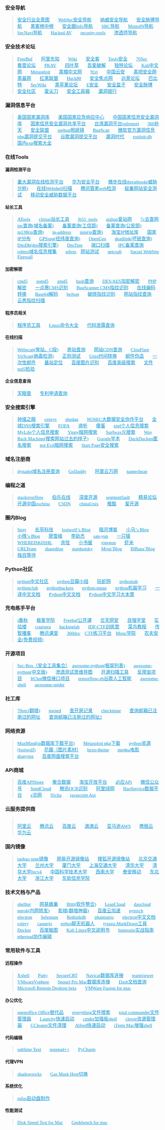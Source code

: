 <div id="posts" class="posts-expand">
<h3 id="安全导航"><a href="#安全导航" class="headerlink" title="安全导航"></a>安全导航</h3><blockquote>
<div class="div"><a href="http://all.aqniu.com/" target="_blank" rel="external">安全行业全景图</a>　　<a href="http://nav.mayter.cn/" target="_blank" rel="external">WebSec安全导航</a>　　<a href="http://navisec.it/" target="_blank" rel="external">纳威安全导航</a>　　<a href="http://nav.secpulse.com/" target="_blank" rel="external">安全脉搏导航</a>　　<a href="http://www.cn-hack.cn/" target="_blank" rel="external">黑客榜中榜</a>　　<a href="http://www.anquanquan.info/" target="_blank" rel="external">安全圈Info导航</a>　　<a href="http://www.srcsec.com/?milw0rm.cn" target="_blank" rel="external">SRC导航</a>　　<a href="http://www.mottoin.com/navs" target="_blank" rel="external">MottoIN导航</a>　　<a href="http://coco413.com/SecNavi/" target="_blank" rel="external">SecNavi导航</a>　　<a href="http://cmcc.ml/" target="_blank" rel="external">Hacked AV</a>　　<a href="http://lu4n.com/security-tools/" target="_blank" rel="external">security-tools</a>　　<a href="http://nav.mayter.cn/" target="_blank" rel="external">渗透师导航</a><br></div>

</blockquote>
<h3 id="安全技术论坛"><a href="#安全技术论坛" class="headerlink" title="安全技术论坛"></a>安全技术论坛</h3><blockquote>
<div class="div"><a href="http://www.freebuf.com/" target="_blank" title="freebuf" rel="external">FreeBuf</a>　　<a href="https://xianzhi.aliyun.com/forum/" target="_blank" rel="external">阿里先知</a>　　<a href="http://wiki.ioin.in/" target="_blank" rel="external">Wiki</a>　　<a href="http://bobao.360.cn/" target="_blank" rel="external">安全客</a>　　<a href="https://www.t00ls.net/" target="_blank" rel="external">Tools安全</a>　　<a href="https://www.70sec.com/" target="_blank" rel="external">70Sec</a>　　<a href="http://www.pediy.com/" target="_blank" rel="external">看雪论坛</a>　　<a href="http://www.pkav.net/" target="_blank" rel="external">PKAV</a>　　<a href="http://lab.seclover.com/" target="_blank" rel="external">四叶草</a>　　<a href="http://www.52pojie.cn/" target="_blank" rel="external">吾爱破解</a>　　<a href="http://www.52pojie.cn/" target="_blank" rel="external">独特论坛</a>　　<a href="http://www.kali.org.cn/" target="_blank" rel="external">Kali中文网</a>　　<a href="http://www.metasploit.cn/" target="_blank" rel="external">Metasploit</a>　　<a href="http://bbs.chinablackhat.com/" target="_blank" rel="external">黑帽中文网</a>　　<a href="http://www.91ri.org/" target="_blank" rel="external">91ri</a>　　<a href="http://www.yunsec.net/" target="_blank" rel="external">中国云安</a>　　<a href="http://www.myhack58.com/" target="_blank" rel="external">黑吧安全网</a>　　<a href="http://www.hackbase.com/" target="_blank" rel="external">黑基网</a>　　<a href="http://www.2cto.com/" target="_blank" rel="external">红黑联盟</a>　　<a href="http://www.hack80.com/" target="_blank" rel="external">Hack80</a>　　<a href="http://www.chncto.com/" target="_blank" rel="external">安全焦点网</a>　　<a href="http://bbs.pcbeta.com/" target="_blank" rel="external">远景论坛</a>　　<a href="http://8btc.com/" target="_blank" rel="external">巴比特</a>　　<a href="https://www.sec-wiki.com/" target="_blank" rel="external">SecWiki</a>　　<a href="https://imac.hk/" target="_blank" rel="external">黑苹果论坛</a>　　<a href="https://www.easyaq.com/" target="_blank" rel="external">E安全</a>　　<a href="http://www.secbox.cn/" target="_blank" rel="external">安全盒子</a>　　<a href="https://www.secpulse.com/?navisec" target="_blank" rel="external">安全脉搏</a>　　<a href="http://www.secquan.org" target="_blank" rel="external">安全社区</a>　　<a href="http://www.ijiandao.com/" target="_blank" rel="external">爱尖刀</a>　　<a href="https://www.92aq.com" target="_blank" rel="external">安全工具箱</a>　　<a href="http://www.bugbank.cn/" target="_blank" rel="external">漏洞银行</a><br></div>

</blockquote>
<h3 id="漏洞信息平台"><a href="#漏洞信息平台" class="headerlink" title="漏洞信息平台"></a>漏洞信息平台</h3><blockquote>
<div class="div"><a href="http://nvd.nist.gov/" target="_blank" rel="external">美国国家漏洞库</a>　　<a href="https://www.us-cert.gov/" target="_blank" rel="external">美国国家应急响应中心</a>　　<a href="http://www.cnnvd.org.cn/" target="_blank" rel="external">中国国家信息安全漏洞库</a>　　<a href="http://www.cnvd.org.cn/" target="_blank" rel="external">国家信息安全漏洞共享平台</a>　　<a href="https://vulreport.net/" target="_blank" rel="external">台湾漏洞平台vulreport</a>　　<a href="https://butian.360.cn/" target="_blank" rel="external">360补天</a>　　<a href="https://www.anquan.org/" target="_blank" rel="external">安全联盟</a>　　<a href="https://www.seebug.org" target="_blank" rel="external">seebug照妖镜</a>　　<a href="http://www.bugscan.net/" target="_blank" rel="external">BugScan</a>　　<a href="https://technet.microsoft.com/en-us/library/security/MS15-034" target="_blank" rel="external">微软官方漏洞信息</a>　　<a href="https://bugs.php.net/" target="_blank" rel="external">php漏洞提交平台</a>　　<a href="https://bugs.chromium.org/hosting/" target="_blank" rel="external">谷歌漏洞提交平台</a>　　<a href="http://0day5.com/" target="_blank" rel="external">漏洞时代</a>　　<a href="https://www.exploit-db.com/" target="_blank" rel="external">exploit-db</a>　　<a href="http://expku.com/" target="_blank" rel="external">国内exp搜索大全</a><br></div>

</blockquote>
<h3 id="在线Tools"><a href="#在线Tools" class="headerlink" title="在线Tools"></a>在线Tools</h3><h4 id="漏洞检测平台"><a href="#漏洞检测平台" class="headerlink" title="漏洞检测平台"></a>漏洞检测平台</h4><blockquote>
<div class="div"><a href="http://0day.websaas.com.cn/" target="_blank" rel="external">重大漏洞在线检测平台</a>　　<a href="http://sec.huawei.com/sec/web/index.do" target="_blank" rel="external">华为安全平台</a>　　<a href="https://x.threatbook.cn/" target="_blank" rel="external">微步在线threatbook(威胁分析)</a>　　<a href="http://scanner.baidu.com" target="_blank" rel="external">在线Webshell扫描</a>　　<a href="http://guanjia.qq.com/online_server/webindex.html" target="_blank" rel="external">腾讯管家web检测</a>　　<a href="http://beihei.org/" target="_blank" rel="external">蚁巢网站安全测试</a>　　<a href="http://appscan.io/" target="_blank" rel="external">移动安全威胁数据平台</a><br></div>

</blockquote>
<h4 id="站长工具"><a href="#站长工具" class="headerlink" title="站长工具"></a>站长工具</h4><blockquote>
<div class="div"><a href="http://www.atool.org/" target="_blank" rel="external">ATools</a>　　<a href="http://tool.chinaz.com/" target="_blank" rel="external">chinaz站长工具</a>　　<a href="http://tools.jb51.net/" target="_blank" rel="external">jb51_tools</a>　　<a href="http://www.aizhan.com/" target="_blank" rel="external">aizhan爱站网</a>　　<a href="http://www.7c.com/" target="_blank" rel="external">7c去查网</a>　　<a href="http://www.icpchaxun.com/" target="_blank" rel="external">ipc查询(域名备案)</a>　　<a href="http://www.miitbeian.gov.cn/publish/query/indexFirst.action" target="_blank" rel="external">备案查询(工信部)</a>　　<a href="http://beian.gov.cn/portal/recordQuery" target="_blank" rel="external">备案查询(公安部)</a>　　<a href="http://www.ip138.com/" target="_blank" rel="external">ip138(ip查询)</a>　　<a href="http://www.ip-adress.com/" target="_blank" rel="external">ip-address</a>　　<a href="http://www.ipip.net/" target="_blank" rel="external">ipip(ip查询)</a>　　<a href="http://ip.taobao.com/ipSearch.php" target="_blank" rel="external">淘宝IP地址库</a>　　<a href="http://ipblock.chacuo.net/" target="_blank" rel="external">国家IP分布</a>　　<a href="http://www.gpsspg.com/" target="_blank" rel="external">GPSspg(经纬度查询)</a>　　<a href="https://www.opengps.cn/" target="_blank" rel="external">OpenGps</a>　　<a href="http://www.deadlinkchecker.com/" target="_blank" rel="external">deadlink(坏链查询)</a>　　<a href="https://dnsdb.io/zh-cn/search?q=" target="_blank" rel="external">DnsDb(dns搜索引擎)</a>　　<a href="http://www.dnstree.com/" target="_blank" rel="external">DnsTree</a>　　<a href="http://www.t1shopper.com/tools/port-scan/#" target="_blank" rel="external">端口扫描</a>　　<a href="http://www.beianbeian.com/" target="_blank" rel="external">IPC备案查询</a>　　<a href="https://www.robtex.com/" target="_blank" rel="external">robtex域名信息搜集</a>　　<a href="https://www.who.is/" target="_blank" rel="external">whois</a>　<a href="http://www.17ce.com/" target="_blank" rel="external">网站测试</a>　　<a href="http://toolbar.netcraft.com/site_report?url=" target="_blank" rel="external">netcraft</a>　　<a href="https://www.hackread.com/anonymous-launches-dark-web-chat-service/" target="_blank" rel="external">Sucuri WebSite Firewall</a><br></div>

</blockquote>
<h4 id="加密解密"><a href="#加密解密" class="headerlink" title="加密解密"></a>加密解密</h4><blockquote>
<div class="div"><a href="http://www.cmd5.com/" target="_blank" rel="external">cmd5</a>　　<a href="http://www.somd5.com/" target="_blank" rel="external">somd5</a>　　<a href="http://xmd5.com/" target="_blank" rel="external">xmd5</a>　　<a href="http://cracker.offensive-security.com/index.php" target="_blank" rel="external">hash查询</a>　　<a href="http://tool.chacuo.net/cryptdes" target="_blank" rel="external">DES/AES加密解密</a>　　<a href="http://dezend.qiling.org/member/register.html" target="_blank" rel="external">PHP解密</a>　　<a href="http://whatweb.yidianhan.com/" target="_blank" rel="external">一点寒CMS识别</a>　　<a href="http://whatweb.bugscaner.com/look/" target="_blank" rel="external">BugScanner CMS指纹识别</a>　　<a href="http://www.jb51.net/tools/zhuanhuan.htm" target="_blank" rel="external">在线编码转换</a>　　<a href="http://www1.tc711.com/tool/BASE64.htm" target="_blank" rel="external">Base64解码</a>　　<a href="http://www.bejson.com/" target="_blank" rel="external">beJson</a>　　<a href="http://www.secbug.org:8080/" target="_blank" rel="external">破晓指纹识别</a>　　<a href="http://whatweb.net/" target="_blank" rel="external">网站指纹查询</a>　　<a href="http://www.yunsee.cn/" target="_blank" rel="external">云悉指纹扫描</a><br></div>

</blockquote>
<h4 id="程序员相关"><a href="#程序员相关" class="headerlink" title="程序员相关"></a>程序员相关</h4><blockquote>
<div class="div"><a href="http://tool.lu/" target="_blank" rel="external">程序员工具</a>　　<a href="http://man.linuxde.net/" target="_blank" rel="external">Linux命令大全</a>　　<a href="https://searchcode.com" target="_blank" rel="external">代码泄露查询</a><br></div>

</blockquote>
<h4 id="在线扫描"><a href="#在线扫描" class="headerlink" title="在线扫描"></a>在线扫描</h4><blockquote>
<div class="div"><a href="http://www.webscan.cc/" target="_blank" rel="external">Webscan(旁站、C段)</a>　　<a href="http://www.yougetsignal.com/tools/web-sites-on-web-server/" target="_blank" rel="external">旁站查询</a>　　<a href="http://www.cdnplanet.com/tools/cdnfinder/" target="_blank" rel="external">网站CDN查询</a>　　<a href="http://www.crimeflare.com/cfs.html#box" target="_blank" rel="external">ClouFlare</a>　　<a href="http://www.virscan.org/" target="_blank" rel="external">VirScan(病毒检测)</a>　　<a href="http://regexr.com/" target="_blank" rel="external">正则测试</a>　　<a href="http://www.epochconverter.com/" target="_blank" rel="external">Unix时间转换</a>　　<a href="http://tool.chacuo.net/mailanonymous/" target="_blank" rel="external">邮件伪造</a>　　<a href="https://10minutemail.org/" target="_blank" rel="external">一次性邮件</a>　　<a href="https://www.opengps.cn/" target="_blank" rel="external">基站定位</a>　　<a href="http://image.baidu.com/?fr=shitu" target="_blank" rel="external">百度图片识别</a>　　<a href="https://www.baidu.com/gaoji/advanced.html" target="_blank" rel="external">百度高级搜索</a>　　<a href="http://www.cnfree.org/tools/hash.php" target="_blank" rel="external">文件md5检验</a><br></div>

</blockquote>
<h4 id="企业信息查询"><a href="#企业信息查询" class="headerlink" title="企业信息查询"></a>企业信息查询</h4><blockquote>
<div class="div"><a href="http://www.tianyancha.com/" target="_blank" rel="external">天眼查</a>　　<a href="http://www.soopat.com/" target="_blank" rel="external">专利申请查询</a><br></div>

</blockquote>
<h3 id="安全搜索引擎"><a href="#安全搜索引擎" class="headerlink" title="安全搜索引擎"></a>安全搜索引擎</h3><blockquote>
<div class="div"><a href="https://www.zoomeye.org/" target="_blank" rel="external">钟馗之眼</a>　　<a href="https://www.censys.io/" target="_blank" rel="external">censys</a>　　<a href="https://www.shodan.io/" target="_blank" rel="external">shodan</a>　　<a href="https://nosec.org" target="_blank" rel="external">NOSEC大数据安全协作平台</a>　　<a href="https://www.dnsdb.io/zh-cn" target="_blank" rel="external">全球DNS搜索引擎</a>　　<a href="https://fofa.so/" target="_blank" rel="external">FOFA</a>　　<a href="http://www.ditecting.com/" target="_blank" rel="external">谛听</a>　　<a href="https://www.oshadan.com/" target="_blank" rel="external">傻蛋</a>　　<a href="https://pipl.com/" target="_blank" rel="external">pipl个人信息搜索</a>　　<a href="https://www.mylife.com/" target="_blank" rel="external">MyLife个人信息搜索</a>　　<a href="https://yippy.com/" target="_blank" rel="external">Yippy暗网搜索</a>　　<a href="http://lookahead.surfwax.com/" target="_blank" rel="external">Surfwax元搜索</a>　　<a href="https://archive.org/web/" target="_blank" rel="external">Way Back Machine(搜索网站过去的样子)</a>　　<a href="https://scholar.google.com.ph/" target="_blank" rel="external">Google学术</a>　　<a href="https://duckduckgo.com/" target="_blank" rel="external">DuckDuckgo匿名搜索</a>　　<a href="http://hss3uro2hsxfogfq.onion/" target="_blank" rel="external">not Evil暗网搜索</a>　　<a href="https://www.ixquick.com/" target="_blank" rel="external">Start Page安全搜索</a><br></div>

</blockquote>
<h3 id="域名注册商"><a href="#域名注册商" class="headerlink" title="域名注册商"></a>域名注册商</h3><blockquote>
<div class="div"><a href="https://www.dynadot.com/" target="_blank" rel="external">dynadot域名注册查询</a>　　<a href="https://sg.godaddy.com/" target="_blank" rel="external">GoDaddy</a>　　<a href="https://wanwang.aliyun.com" target="_blank" rel="external">阿里云万网</a>　　<a href="https://www.namecheap.com/" target="_blank" rel="external">namecheap</a><br></div>

</blockquote>
<h3 id="编程之道"><a href="#编程之道" class="headerlink" title="编程之道"></a>编程之道</h3><blockquote>
<div class="div"><a href="http://stackoverflow.com/" target="_blank" rel="external">stackoverflow</a>　　<a href="http://www.jobbole.com/" target="_blank" rel="external">伯乐在线</a>　　<a href="http://www.open-open.com/" target="_blank" rel="external">深度开源</a>　　<a href="https://segmentfault.com/" target="_blank" rel="external">segmentfault</a>　　<a href="http://bbs.125.la/" target="_blank" rel="external">精易论坛</a>　　<a href="https://www.oschina.net/" target="_blank" rel="external">开源中国oschina</a>　　<a href="http://blog.csdn.net/" target="_blank" rel="external">CSDN</a>　　<a href="http://bbs.chinaunix.net/" target="_blank" rel="external">chinaUnix</a>　　<a href="http://www.tuicool.com/" target="_blank" rel="external">推酷</a>　　<a href="http://www.aikaiyuan.com/" target="_blank" rel="external">爱开源</a><br></div>

</blockquote>
<h3 id="圈内Blog"><a href="#圈内Blog" class="headerlink" title="圈内Blog"></a>圈内Blog</h3><blockquote>
<div class="div"><a href="http://www.cnseay.com/" target="_blank" rel="external">Seay</a>　　<a href="http://paper.seebug.org/" target="_blank" rel="external">长亭科技</a>　　<a href="http://wolvez.club/" target="_blank" rel="external">lostwolf’s Blog</a>　　<a href="http://www.moonsec.com/" target="_blank" rel="external">暗月博客</a>　　<a href="http://www.i0day.com" target="_blank" rel="external">小马’s Blog</a>　　<a href="https://www.exehack.net/" target="_blank" rel="external">小残’s Blog</a>　　<a href="http://www.liaoxuefeng.com/" target="_blank" rel="external">廖雪峰</a>　　<a href="http://www.lijiejie.com/" target="_blank" rel="external">李劼杰</a>　　<a href="http://san-yun.iteye.com/" target="_blank" rel="external">san-yun</a>　　<a href="http://www.92ez.com/" target="_blank" rel="external">一只猿</a>　　<a href="http://whereisk0shl.top/" target="_blank" rel="external">WHEREISK0SHL</a>　　<a href="http://evilcos.me/" target="_blank" rel="external">余弦</a>　　<a href="http://www.xiaoshuwu.net/" target="_blank" rel="external">小书屋</a>　　<a href="http://www.yige.dog/" target="_blank" rel="external">yigegou</a>　　<a href="http://gdd.gd/" target="_blank" rel="external">虾米</a>　　<a href="https://www.urlteam.org/" target="_blank" rel="external">URLTeam</a>　　<a href="http://www.shareditor.com/" target="_blank" rel="external">shareditor</a>　　<a href="http://www.stardustsky.net/" target="_blank" rel="external">stardustsky</a>　　<a href="https://www.mrxn.net/" target="_blank" rel="external">Mrxn’Blog</a>　　<a href="http://drops.blbana.cc/" target="_blank" rel="external">BlBana’Blog</a>　　<a href="https://www.waitalone.cn/" target="_blank" rel="external">独自等待</a><br></div>

</blockquote>
<h3 id="Python社区"><a href="#Python社区" class="headerlink" title="Python社区"></a>Python社区</h3><blockquote>
<div class="div"><a href="http://www.pystyle.com/" target="_blank" rel="external">python中文社区</a>　　<a href="https://www.douban.com/group/python/" target="_blank" rel="external">python豆瓣小组</a>　　<a href="http://www.iplaypy.com/" target="_blank" rel="external">玩蛇网</a>　　<a href="http://www.pythontab.com/" target="_blank" rel="external">pythontab</a>　　<a href="http://www.pythonclub.org/" target="_blank" rel="external">pythonclub</a>　　<a href="http://pythonhackers.com" target="_blank" rel="external">pythonhackers</a>　　<a href="http://xael.org/pages/python-nmap-en.html" target="_blank" rel="external">python-nmap</a>　　<a href="http://www.jianshu.com/p/08ca72a0cf14" target="_blank" rel="external">python机器学习</a>　　<a href="http://python.usyiyi.cn/" target="_blank" rel="external">一译中文文档</a>　　<a href="http://doc.iplaypy.com/" target="_blank" rel="external">Python中文文档</a>　　<a href="http://www.pythondoc.com/" target="_blank" rel="external">Python中文学习大本营</a><br></div>

</blockquote>
<h3 id="充电练手平台"><a href="#充电练手平台" class="headerlink" title="充电练手平台"></a>充电练手平台</h3><blockquote>
<div class="div"><a href="http://www.ichunqiu.com/" target="_blank" rel="external">i春秋</a>　　<a href="http://www.jikexueyuan.com/" target="_blank" rel="external">极客学院</a>　　<a href="http://open.freebuf.com/" target="_blank" rel="external">Freebuf公开课</a>　　<a href="http://www.hetianlab.com/" target="_blank" rel="external">合天网安</a>　　<a href="http://www.ziqiangxuetang.com/" target="_blank" rel="external">自强学堂</a>　　<a href="https://www.shiyanlou.com/" target="_blank" rel="external">实验楼</a>　　<a href="https://www.coursera.org/" target="_blank" rel="external">coursera</a>　　<a href="http://hackinglab.cn/" target="_blank" rel="external">hackinglab</a>　　<a href="http://ctf.idf.cn/" target="_blank" rel="external">IDF-CTF训练营</a>　　<a href="http://www.runoob.com/" target="_blank" rel="external">菜鸟教程</a>　　<a href="http://www.itcast.cn/" target="_blank" rel="external">传智播客</a>　　<a href="https://ke.qq.com/index.html" target="_blank" rel="external">腾讯课堂</a>　　<a href="http://www.360doc.com/" target="_blank" rel="external">360doc</a>　<a href="https://www.zhihu.com/question/30505597" target="_blank" rel="external">CTF练习平台</a>　<a href="http://mooc.guokr.com/" target="_blank" rel="external">Mooc学院</a>　　<a href="http://www.farmsec.org/portal.php" target="_blank" rel="external">农夫安全(免费视频)</a><br></div>

</blockquote>
<h3 id="开源项目"><a href="#开源项目" class="headerlink" title="开源项目"></a>开源项目</h3><blockquote>
<div class="div"><a href="https://github.com/tengzhangchao/Sec-Box" target="_blank" rel="external">Sec-Box（安全工具集合）</a>　<a href="https://github.com/vinta/awesome-python" target="_blank" rel="external">awesome-python(框架列表)</a>　　<a href="https://github.com/jobbole/awesome-python-cn" target="_blank" rel="external">awesome-python(中文版)</a>　　<a href="https://github.com/phith0n/Mind-Map" target="_blank" rel="external">渗透测试思维导图</a>　　<a href="https://github.com/We5ter/Scanners-Box/blob/master/README_CN.md" target="_blank" rel="external">开源扫描工具</a>　　<a href="https://github.com/luyishisi/Anti-Anti-Spider" target="_blank" rel="external">反爬虫项目</a>　　<a href="https://github.com/littlecodersh/ItChat" target="_blank" rel="external">ItChat微信接口项目</a>　　<a href="https://github.com/jikexueyuanwiki/tensorflow-zh" target="_blank" rel="external">tensorflow-zh谷歌人工智能</a>　　<a href="https://github.com/alebcay/awesome-shell" target="_blank" rel="external">awesome-shell</a>　　<a href="https://github.com/facert/awesome-spider" target="_blank" rel="external">awesome-spider</a>　　<br></div>

</blockquote>
<h3 id="社工库"><a href="#社工库" class="headerlink" title="社工库"></a>社工库</h3><blockquote>
<div class="div"><a href="http://s.70sec.com/" target="_blank" rel="external">70sec(翻墙)</a>　　<a href="https://haveibeenpwned.com/" target="_blank" rel="external">pwned</a>　　<a href="http://www.ckaifang.com/?keys=" target="_blank" rel="external">查开房记录</a>　　<a href="https://www.instantcheckmate.com/" target="_blank" rel="external">checkmate</a>　　<a href="http://reg007.com" target="_blank" rel="external">查询邮箱已注册过的网址</a>　　<a href="http://www.zhaohuini.com/" target="_blank" rel="external">查询邮箱已注册过的网址2</a><br></div>

</blockquote>
<h3 id="网络资源"><a href="#网络资源" class="headerlink" title="网络资源"></a>网络资源</h3><blockquote>
<div class="div"><a href="https://dev.maxmind.com/" target="_blank" rel="external">MaxMind(ip数据库下载平台)</a>　　<a href="http://osx.metasploit.com/" target="_blank" rel="external">Metasploit pkg下载</a>　　<a href="http://wolvez.club/books/" target="_blank" rel="external">python资源(lostwolf)</a>　　<a href="http://huaban.com/" target="_blank" rel="external">花瓣（图片素材）</a>　　<a href="https://hexo.io/themes/" target="_blank" rel="external">hexo-theme</a>　　<a href="http://www.mp4pa.com/" target="_blank" rel="external">mp4pa电影</a>　　<a href="http://dianying.fm/search/" target="_blank" rel="external">dianying</a>　　<a href="https://www.panc.cc/" target="_blank" rel="external">百度网盘搜索平台</a><br></div>

</blockquote>
<h3 id="APi商城"><a href="#APi商城" class="headerlink" title="APi商城"></a>APi商城</h3><blockquote>
<div class="div"><a href="http://apistore.baidu.com/" target="_blank" rel="external">百度APIStore</a>　　<a href="https://www.juhe.cn/" target="_blank" rel="external">聚合数据</a>　　<a href="http://open.taobao.com/" target="_blank" rel="external">淘宝开放平台</a>　　<a href="https://datamarket.azure.com/dataset/5BA839F1-12CE-4CCE-BF57-A49D98D29A44" target="_blank" rel="external">必应APi</a>　　<a href="https://qy.weixin.qq.com/" target="_blank" rel="external">微信公众号</a>　　<a href="http://sendcloud.sohu.com" target="_blank" rel="external">SendCloud</a>　　<a href="http://mta.qq.com/mta/ctr_index/ocr" target="_blank" rel="external">腾讯OCR识别</a>　　<a href="https://www.aliyun.com/yundun/cs?spm=5176.bbsr242678.0.0.3WzFpE" target="_blank" rel="external">阿里绿网</a>　　<a href="http://www.haoservice.com/" target="_blank" rel="external">HaoService数据平台</a>　　<a href="http://urls.elanw.com/" target="_blank" rel="external">e览网</a>　　<a href="http://www.91cha.com/" target="_blank" rel="external">91cha</a>　　<a href="https://developer.mozilla.org/zh-CN/docs/Web/API" target="_blank" rel="external">javascript Api</a>　<br></div>

</blockquote>
<h3 id="云服务提供商"><a href="#云服务提供商" class="headerlink" title="云服务提供商"></a>云服务提供商</h3><blockquote>
<div class="div"><br><a href="https://www.aliyun.com/" target="_blank" rel="external">阿里云</a>　　<a href="https://cloud.tencent.com/" target="_blank" rel="external">腾讯云</a>　　<a href="https://cloud.baidu.com/" target="_blank" rel="external">百度云</a>　　<a href="https://www.didiyun.com/" target="_blank" rel="external">滴滴云</a>　　<a href="https://amazonaws-china.com" target="_blank" rel="external">亚马逊AWS</a>　　<a href="https://security.ctrip.com/hua" target="_blank" rel="external">携程云</a>　　<a href="http://activity.huaweicloud.com/" target="_blank" rel="external">华为云</a><br></div>

</blockquote>
<h3 id="国内镜像"><a href="#国内镜像" class="headerlink" title="国内镜像"></a>国内镜像</h3><blockquote>
<div class="div"><a href="https://npm.taobao.org/" target="_blank" rel="external">taobao npm镜像</a>　　<a href="http://mirrors.163.com/" target="_blank" rel="external">网易开源镜像站</a>　　<a href="http://mirrors.sohu.com/" target="_blank" rel="external">搜狐开源镜像站</a>　　<a href="http://mirror.bjtu.edu.cn/cn/" target="_blank" rel="external">北京交通大学</a>　　<a href="http://mirror.lzu.edu.cn/" target="_blank" rel="external">兰州大学</a>　　<a href="http://mirrors.xmu.edu.cn/" target="_blank" rel="external">厦门大学</a>　　<a href="http://ftp.sjtu.edu.cn/" target="_blank" rel="external">上海交通大学</a>　　<a href="http://mirrors.tuna.tsinghua.edu.cn/" target="_blank" rel="external">清华大学</a>　　<a href="http://mirrors.4.tuna.tsinghua.edu.cn/" target="_blank" rel="external">清华大学Ipcv4</a>　　<a href="http://mirrors.ustc.edu.cn/" target="_blank" rel="external">中国科学技术大学</a>　　<a href="http://linux.swu.edu.cn/swudownload/" target="_blank" rel="external">西南大学</a>　　<a href="http://mirrors.ta139.com/" target="_blank" rel="external">泰安移动</a>　　<a href="http://mirror.neu.edu.cn/" target="_blank" rel="external">东北大学</a>　　<a href="http://mirrors.zju.edu.cn/" target="_blank" rel="external">浙江大学</a>　　<a href="http://mirrors.neusoft.edu.cn/" target="_blank" rel="external">东软信息学院</a><br></div>

</blockquote>
<h3 id="技术文档与产品"><a href="#技术文档与产品" class="headerlink" title="技术文档与产品"></a>技术文档与产品</h3><blockquote>
<div class="div"><a href="https://www.shellterproject.com/" target="_blank" rel="external">shellter</a>　　<a href="https://c.163.com/" target="_blank" rel="external">网易蜂巢</a>　　<a href="https://ifttt.com/discover" target="_blank" rel="external">Iftttt(软件整合)</a>　　<a href="https://leancloud.cn/" target="_blank" rel="external">LeanCloud</a>　　<a href="https://www.daocloud.io/" target="_blank" rel="external">daocloud</a>　　<a href="https://www.ngrok.cc/" target="_blank" rel="external">ngrok(内网转发)</a>　　<a href="http://www.iyingsuo.com/help.html" target="_blank" rel="external">影梭(翻墙神器)</a>　　<a href="http://su.baidu.com/" target="_blank" rel="external">百度云加速</a>　　<a href="http://pytorch.org/" target="_blank" rel="external">pytorch</a>　　<a href="https://electron.atom.io/" target="_blank" rel="external">electron</a>　　<a href="http://selenium-python-zh.readthedocs.io/en/latest/index.html" target="_blank" rel="external">Selenium</a>　　<a href="https://rethinkdb.com/" target="_blank" rel="external">Rethinkdb</a>　　<a href="http://phantomjs.org/" target="_blank" rel="external">phantomjs</a>　　<a href="https://www.gitbook.com/book/weishuai/electron-/details" target="_blank" rel="external">electron中文文档</a>　　<a href="http://docs.jinkan.org/docs/celery/index.html" target="_blank" rel="external">celery</a>　　<a href="http://casperjs.org/" target="_blank" rel="external">casperjs</a>　　<a href="http://errbot.io/en/latest/" target="_blank" rel="external">errbot聊天机器人</a>　　<a href="https://typora.io/" target="_blank" rel="external">typora-MarkDown工具</a>　　<a href="https://www.docker.com/get-docker" target="_blank" rel="external">Docker</a>　　<a href="http://naotu.baidu.com/" target="_blank" rel="external">百度脑图</a>　　<a href="https://www.hackfun.org/kali-tools/kali-tools-zh.html" target="_blank" rel="external">Kali Linux中文说明书</a>　　<a href="https://www.gitbook.com/book/t0data/burpsuite/details" target="_blank" rel="external">burpsuite实战指南</a>　　<a href="http://etherpad.org/" target="_blank" rel="external">etherpad协作编辑</a><br></div>

</blockquote>
<h3 id="常用软件与工具"><a href="#常用软件与工具" class="headerlink" title="常用软件与工具"></a>常用软件与工具</h3><h4 id="远程操作"><a href="#远程操作" class="headerlink" title="远程操作"></a>远程操作</h4><blockquote>
<div class="div"><a href="https://www.netsarang.com/products/xsh_overview.html" target="_blank" rel="external">Xshell</a>　　<a href="http://www.putty.org/" target="_blank" rel="external">Putty</a>　　<a href="https://www.vandyke.com/download/securecrt/download.html" target="_blank" rel="external">SecureCRT</a>　　<a href="https://www.navicat.com.cn/" target="_blank" rel="external">Navicat数据库连接</a>　　<a href="https://www.teamviewer.com/zhCN/" target="_blank" rel="external">teamviewer</a>　　<a href="http://www.vmware.com/products/vsphere.html" target="_blank" rel="external">VMwareVsphere</a>　　<a href="http://www.sequelpro.com/" target="_blank" rel="external">Sequel Pro Mac数据库连接</a>　　<a href="https://kapeli.com/dash" target="_blank" rel="external">Dash文档查询</a>　　<a href="http://mac.softpedia.com/get/Utilities/Microsoft-Remote-Desktop-Connection.shtml" target="_blank" rel="external">Microsoft Remote Desktop beta</a>　　<a href="https://www.vmware.com/products/fusion.html" target="_blank" rel="external">VMWare Fusion for mac</a></div>

</blockquote>
<h4 id="办公优化"><a href="#办公优化" class="headerlink" title="办公优化"></a>办公优化</h4><blockquote>
<div class="div"><a href="http://www.openoffice.org/" target="_blank" rel="external">openoffice Office替代品</a>　　<a href="http://www.voidtools.com/" target="_blank" rel="external">everything文件搜索</a>　　<a href="http://www.ghisler.com/" target="_blank" rel="external">total commander文件管理器</a>　　<a href="http://www.launchy.net/" target="_blank" rel="external">Launchy快速启动</a>　　<a href="http://cmder.net/" target="_blank" rel="external">cmder加强版shell</a>　　<a href="http://cn.ejie.me/" target="_blank" rel="external">clover资源管理器</a>　　<a href="https://www.piriform.com/" target="_blank" rel="external">CCleaner文件清理</a>　　<a href="https://www.alfredapp.com/" target="_blank" rel="external">Alfred快速启动</a>　　<a href="http://www.iterm2.com/" target="_blank" rel="external">iTerm Mac增强shell</a></div>

</blockquote>
<h4 id="代码编辑"><a href="#代码编辑" class="headerlink" title="代码编辑"></a>代码编辑</h4><blockquote>
<div class="div"><a href="http://www.sublimetext.com/" target="_blank" rel="external">sublime Text</a>　　<a href="https://notepad-plus-plus.org/" target="_blank" rel="external">notepad++</a>　　<a href="http://www.jetbrains.com/pycharm/" target="_blank" rel="external">PyCharm</a></div>

</blockquote>
<h4 id="代理VPN"><a href="#代理VPN" class="headerlink" title="代理VPN"></a>代理VPN</h4><blockquote>
<div class="div"><a href="http://www.iyingsuo.com/help.html" target="_blank" rel="external">shadowsocks</a>　　<a href="http://mac.softpedia.com/get/Utilities/Gas-Mask.shtml" target="_blank" rel="external">Gas Mask Host切换</a></div>

</blockquote>
<h4 id="系统优化"><a href="#系统优化" class="headerlink" title="系统优化"></a>系统优化</h4><blockquote>
<div class="div"><a href="http://rufus.akeo.ie/" target="_blank" rel="external">rufus启动盘制作</a>　　</div>

</blockquote>
<h4 id="性能测试"><a href="#性能测试" class="headerlink" title="性能测试"></a>性能测试</h4><blockquote>
<div class="div"><a href="https://itunes.apple.com/us/app/blackmagic-disk-speed-test/id425264550?mt=12" target="_blank" rel="external">Disk Speed Test for Mac</a>　　<a href="http://browser.primatelabs.com/mac-benchmarks/" target="_blank" rel="external">Geekbench for mac</a></div>

</blockquote>
<style type="text/css"> 
.div a:link{ color:#0593d3/*颜色自定义*/;font-family:"楷体"; font-size:15px;} /* 未访问的链接 */ 
.div a:visited{color:#0477ab/*颜色自定义*/} /* 已访问的链接 */ 
.div a:hover{ color:#0477ab/*颜色自定义*/}/* 鼠标在链接上 */ 
</style>



    
  </div>